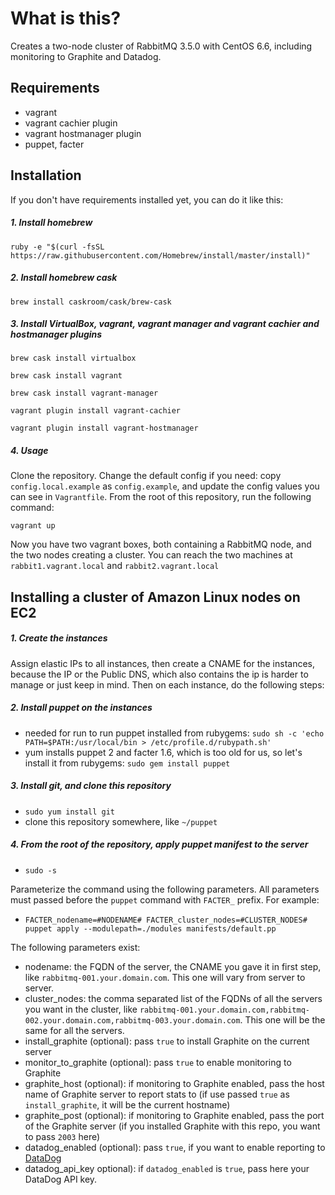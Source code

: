 # What is this?

Creates a two-node cluster of RabbitMQ 3.5.0 with CentOS 6.6, including monitoring to Graphite and Datadog.

## Requirements

 - vagrant
 - vagrant cachier plugin
 - vagrant hostmanager plugin
 - puppet, facter

## Installation

If you don't have requirements installed yet, you can do it like this:

##### 1. Install homebrew

`ruby -e "$(curl -fsSL https://raw.githubusercontent.com/Homebrew/install/master/install)"`

##### 2. Install homebrew cask

`brew install caskroom/cask/brew-cask`

##### 3. Install VirtualBox, vagrant, vagrant manager and vagrant cachier and hostmanager plugins

`brew cask install virtualbox`

`brew cask install vagrant`

`brew cask install vagrant-manager`

`vagrant plugin install vagrant-cachier`

`vagrant plugin install vagrant-hostmanager`

##### 4. Usage

Clone the repository.
Change the default config if you need: copy `config.local.example` as `config.example`, and update the config values you can see in `Vagrantfile`.
From the root of this repository, run the following command:

`vagrant up`

Now you have two vagrant boxes, both containing a RabbitMQ node, and the two nodes creating a cluster. You can reach the two machines at `rabbit1.vagrant.local` and `rabbit2.vagrant.local`

## Installing a cluster of Amazon Linux nodes on EC2

##### 1. Create the instances
Assign elastic IPs to all instances, then create a CNAME for the instances, because the IP or the Public DNS, which also contains the ip is harder to manage or just keep in mind.
Then on each instance, do the following steps:
##### 2. Install puppet on the instances
 - needed for run to run puppet installed from rubygems: `sudo sh -c 'echo PATH=$PATH:/usr/local/bin > /etc/profile.d/rubypath.sh'`
 - yum installs puppet 2 and facter 1.6, which is too old for us, so let's install it from rubygems: `sudo gem install puppet`

##### 3. Install git, and clone this repository
 - `sudo yum install git`
 - clone this repository somewhere, like `~/puppet`

##### 4. From the root of the repository, apply puppet manifest to the server

 - `sudo -s`

Parameterize the command using the following parameters. All parameters must passed before the `puppet` command with `FACTER_` prefix. For example:

 - `FACTER_nodename=#NODENAME# FACTER_cluster_nodes=#CLUSTER_NODES# puppet apply --modulepath=./modules manifests/default.pp`

The following parameters exist:

 - nodename: the FQDN of the server, the CNAME you gave it in first step, like `rabbitmq-001.your.domain.com`. This one will vary from server to server.
 - cluster_nodes: the comma separated list of the FQDNs of all the servers you want in the cluster, like `rabbitmq-001.your.domain.com,rabbitmq-002.your.domain.com,rabbitmq-003.your.domain.com`. This one will be the same for all the servers.
 - install_graphite (optional): pass `true` to install Graphite on the current server
 - monitor_to_graphite (optional): pass `true` to enable monitoring to Graphite
 - graphite_host (optional): if monitoring to Graphite enabled, pass the host name of Graphite server to report stats to (if use passed `true` as `install_graphite`, it will be the current hostname)
 - graphite_post (optional): if monitoring to Graphite enabled, pass the port of the Graphite server (if you installed Graphite with this repo, you want to pass `2003` here)
 - datadog_enabled (optional): pass `true`, if you want to enable reporting to [DataDog](https://www.datadoghq.com/)
 - datadog_api_key optional): if `datadog_enabled` is `true`, pass here your DataDog API key.